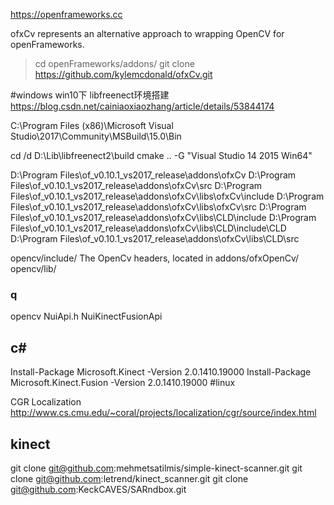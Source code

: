 https://openframeworks.cc

ofxCv represents an alternative approach to wrapping OpenCV for openFrameworks.

> cd openFrameworks/addons/
> git clone https://github.com/kylemcdonald/ofxCv.git


#windows
win10下 libfreenect环境搭建
https://blog.csdn.net/cainiaoxiaozhang/article/details/53844174

C:\Program Files (x86)\Microsoft Visual Studio\2017\Community\MSBuild\15.0\Bin

cd /d D:\Lib\libfreenect2\build
cmake .. -G "Visual Studio 14 2015 Win64"

D:\Program Files\of_v0.10.1_vs2017_release\addons\ofxCv
D:\Program Files\of_v0.10.1_vs2017_release\addons\ofxCv\src
D:\Program Files\of_v0.10.1_vs2017_release\addons\ofxCv\libs\ofxCv\include
D:\Program Files\of_v0.10.1_vs2017_release\addons\ofxCv\libs\ofxCv\src
D:\Program Files\of_v0.10.1_vs2017_release\addons\ofxCv\libs\CLD\include
D:\Program Files\of_v0.10.1_vs2017_release\addons\ofxCv\libs\CLD\include\CLD
D:\Program Files\of_v0.10.1_vs2017_release\addons\ofxCv\libs\CLD\src


opencv/include/ The OpenCv headers, located in addons/ofxOpenCv/
opencv/lib/

### q
opencv
NuiApi.h
NuiKinectFusionApi


## c#

Install-Package Microsoft.Kinect -Version 2.0.1410.19000
Install-Package Microsoft.Kinect.Fusion -Version 2.0.1410.19000
#linux

CGR Localization
http://www.cs.cmu.edu/~coral/projects/localization/cgr/source/index.html


## kinect
git clone git@github.com:mehmetsatilmis/simple-kinect-scanner.git
git clone git@github.com:letrend/kinect_scanner.git
git clone git@github.com:KeckCAVES/SARndbox.git